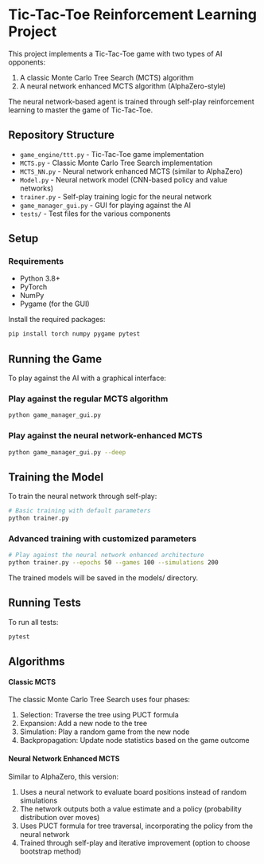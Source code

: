 # Tic-Tac-Toe Reinforcement Learning Project

This project implements a Tic-Tac-Toe game with two types of AI opponents:
1. A classic Monte Carlo Tree Search (MCTS) algorithm
2. A neural network enhanced MCTS algorithm (AlphaZero-style)

The neural network-based agent is trained through self-play reinforcement learning to master the game of Tic-Tac-Toe.

## Repository Structure

- `game_engine/ttt.py` - Tic-Tac-Toe game implementation
- `MCTS.py` - Classic Monte Carlo Tree Search implementation
- `MCTS_NN.py` - Neural network enhanced MCTS (similar to AlphaZero)
- `Model.py` - Neural network model (CNN-based policy and value networks)
- `trainer.py` - Self-play training logic for the neural network
- `game_manager_gui.py` - GUI for playing against the AI
- `tests/` - Test files for the various components

## Setup

### Requirements

- Python 3.8+
- PyTorch
- NumPy
- Pygame (for the GUI)

Install the required packages:

```bash
pip install torch numpy pygame pytest
```

## Running the Game

To play against the AI with a graphical interface:

### Play against the regular MCTS algorithm
```bash
python game_manager_gui.py
```

### Play against the neural network-enhanced MCTS
```bash
python game_manager_gui.py --deep
```

## Training the Model
To train the neural network through self-play:
```bash
# Basic training with default parameters
python trainer.py
```

### Advanced training with customized parameters
```bash
# Play against the neural network enhanced architecture
python trainer.py --epochs 50 --games 100 --simulations 200
```

The trained models will be saved in the models/ directory.

## Running Tests
To run all tests:
```bash
pytest
```

## Algorithms
#### Classic MCTS
The classic Monte Carlo Tree Search uses four phases:

1. Selection: Traverse the tree using PUCT formula
1. Expansion: Add a new node to the tree
1. Simulation: Play a random game from the new node
1. Backpropagation: Update node statistics based on the game outcome

#### Neural Network Enhanced MCTS
Similar to AlphaZero, this version:

1. Uses a neural network to evaluate board positions instead of random simulations
2. The network outputs both a value estimate and a policy (probability distribution over moves)
3. Uses PUCT formula for tree traversal, incorporating the policy from the neural network
4. Trained through self-play and iterative improvement (option to choose bootstrap method)






